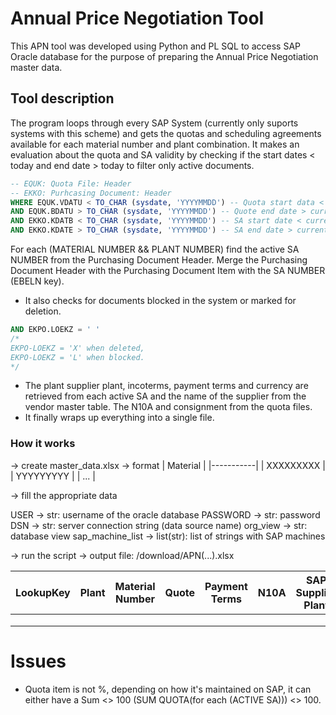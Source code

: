 # Annual Price Negotiation Tool

This APN tool was developed using Python and PL SQL to access SAP Oracle database for the purpose of preparing the Annual Price Negotiation master data.

## Tool description

The program loops through every SAP System (currently only suports systems with this scheme) and gets the quotas and scheduling agreements available for each material number and plant combination. It makes an evaluation about the quota and SA validity by checking if the start dates < today and end date > today to filter only active documents. 

~~~~sql
-- EQUK: Quota File: Header
-- EKKO: Purhcasing Document: Header
WHERE EQUK.VDATU < TO_CHAR (sysdate, 'YYYYMMDD') -- Quota start data < current date
AND EQUK.BDATU > TO_CHAR (sysdate, 'YYYYMMDD') -- Quote end date > current date
AND EKKO.KDATB < TO_CHAR (sysdate, 'YYYYMMDD') -- SA start date < current date
AND EKKO.KDATE > TO_CHAR (sysdate, 'YYYYMMDD') -- SA end date > current date
~~~~

For each (MATERIAL NUMBER && PLANT NUMBER) find the active SA NUMBER from the Purchasing Document Header. Merge the Purchasing Document Header with the Purchasing Document Item with the SA NUMBER (EBELN key).

- It also checks for documents blocked in the system or marked for deletion. 
~~~~sql
AND EKPO.LOEKZ = ' '
/*
EKPO-LOEKZ = 'X' when deleted,
EKPO-LOEKZ = 'L' when blocked.
*/
~~~~
- The plant supplier plant, incoterms, payment terms and currency are retrieved from each active SA and the name of the supplier from the vendor master table. The N10A and consignment from the quota files.
- It finally wraps up everything into a single file.


### How it works

-> create master_data.xlsx
-> format
| Material  |
|-----------|
| XXXXXXXXX |
| YYYYYYYYY |
| ...       |

-> fill the appropriate data

USER -> str: username of the oracle database
PASSWORD -> str: password
DSN -> str: server connection string (data source name)
org_view -> str: database view
sap_machine_list -> list(str): list of strings with SAP machines

-> run the script
-> output file: /download/APN(...).xlsx

| LookupKey | Plant | Material Number | Quote | Payment Terms | N10A | SAP Supplier Plant | Supplier | Incoterms | Consignment | Current Price | Currency | SAPSYS |
|-----------|-------|-----------------|-------|---------------|------|--------------------|----------|-----------|-------------|---------------|----------|--------|
|           |       |                 |       |               |      |                    |          |           |             |               |          |        |
|           |       |                 |       |               |      |                    |          |           |             |               |          |        |
|           |       |                 |       |               |      |                    |          |           |             |               |          |        |

# Issues

- Quota item is not %, depending on how it's maintained on SAP, it can either have a Sum <> 100 (SUM QUOTA(for each (ACTIVE SA))) <> 100.
